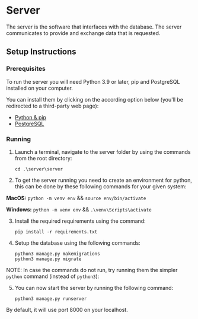 # Server

The server is the software that interfaces with the database. The server communicates to provide and exchange data that is requested. 

## Setup Instructions

### Prerequisites 

To run the server you will need Python 3.9 or later, pip and PostgreSQL installed on your computer.

You can install them by clicking on the according option below (you'll be redirected to a third-party web page):
- [Python & pip](https://www.python.org/downloads/)
- [PostgreSQL](https://www.postgresql.org/download/)

### Running

1. Launch a terminal, navigate to the server folder by using the commands from the root directory: 

    `cd .\server\server`

2. To get the server running you need to create an environment for python, this can be done by these following commands for your given system:

**MacOS:**
    `python -m venv env` &&
    `source env/bin/activate`

**Windows:**
    `python -m venv env` &&
    `.\venv\Scripts\activate`

3. Install the required requirements using the command: 

    `pip install -r requirements.txt`

4. Setup the database using the following commands: 

    `python3 manage.py makemigrations`  
    `python3 manage.py migrate` 

NOTE: In case the commands do not run, try running them the simpler `python` command (instead of `python3`): 

5. You can now start the server by running the following command:

    `python3 manage.py runserver`

By default, it will use port 8000 on your localhost. 
